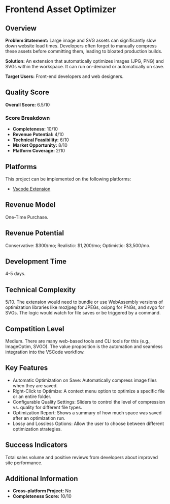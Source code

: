 # Frontend Asset Optimizer

## Overview
**Problem Statement:** Large image and SVG assets can significantly slow down website load times. Developers often forget to manually compress these assets before committing them, leading to bloated production builds.

**Solution:** An extension that automatically optimizes images (JPG, PNG) and SVGs within the workspace. It can run on-demand or automatically on save.

**Target Users:** Front-end developers and web designers.

## Quality Score
**Overall Score:** 6.5/10

### Score Breakdown
- **Completeness:** 10/10
- **Revenue Potential:** 4/10
- **Technical Feasibility:** 6/10
- **Market Opportunity:** 8/10
- **Platform Coverage:** 2/10

## Platforms
This project can be implemented on the following platforms:
- [Vscode Extension](./platforms/vscode-extension/)

## Revenue Model
One-Time Purchase.

## Revenue Potential
Conservative: $300/mo; Realistic: $1,200/mo; Optimistic: $3,500/mo.

## Development Time
4-5 days.

## Technical Complexity
5/10. The extension would need to bundle or use WebAssembly versions of optimization libraries like mozjpeg for JPEGs, oxipng for PNGs, and svgo for SVGs. The logic would watch for file saves or be triggered by a command.

## Competition Level
Medium. There are many web-based tools and CLI tools for this (e.g., ImageOptim, SVGO). The value proposition is the automation and seamless integration into the VSCode workflow.

## Key Features
- Automatic Optimization on Save: Automatically compress image files when they are saved.
- Right-Click to Optimize: A context menu option to optimize a specific file or an entire folder.
- Configurable Quality Settings: Sliders to control the level of compression vs. quality for different file types.
- Optimization Report: Shows a summary of how much space was saved after an optimization run.
- Lossy and Lossless Options: Allow the user to choose between different optimization strategies.

## Success Indicators
Total sales volume and positive reviews from developers about improved site performance.

## Additional Information
- **Cross-platform Project:** No
- **Completeness Score:** 10/10
